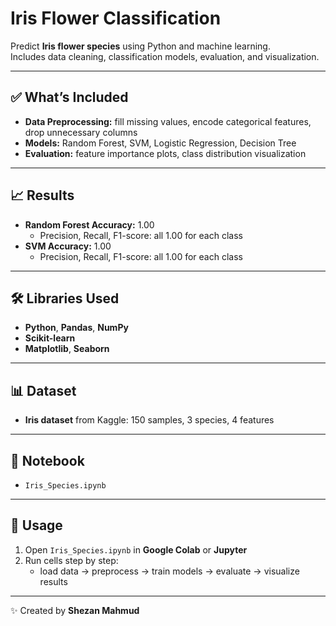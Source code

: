 # Iris Flower Classification

Predict **Iris flower species** using Python and machine learning.  
Includes data cleaning, classification models, evaluation, and visualization.

---

## ✅ What’s Included
- **Data Preprocessing:** fill missing values, encode categorical features, drop unnecessary columns  
- **Models:** Random Forest, SVM, Logistic Regression, Decision Tree  
- **Evaluation:** feature importance plots, class distribution visualization  

---

## 📈 Results
- **Random Forest Accuracy:** 1.00  
  - Precision, Recall, F1-score: all 1.00 for each class  
- **SVM Accuracy:** 1.00  
  - Precision, Recall, F1-score: all 1.00 for each class  

---

## 🛠️ Libraries Used
- **Python**, **Pandas**, **NumPy**  
- **Scikit-learn**  
- **Matplotlib**, **Seaborn**  

---

## 📊 Dataset
- **Iris dataset** from Kaggle: 150 samples, 3 species, 4 features  

---

## 📓 Notebook
- `Iris_Species.ipynb`  

---

## 🚀 Usage
1. Open `Iris_Species.ipynb` in **Google Colab** or **Jupyter**  
2. Run cells step by step:  
   - load data → preprocess → train models → evaluate → visualize results  

---

✨ Created by **Shezan Mahmud**


